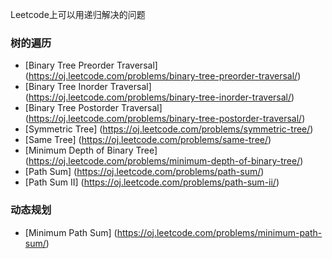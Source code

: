 Leetcode上可以用递归解决的问题

### 树的遍历
* [Binary Tree Preorder Traversal] (https://oj.leetcode.com/problems/binary-tree-preorder-traversal/)
* [Binary Tree Inorder Traversal] (https://oj.leetcode.com/problems/binary-tree-inorder-traversal/)
* [Binary Tree Postorder Traversal] (https://oj.leetcode.com/problems/binary-tree-postorder-traversal/)
* [Symmetric Tree] (https://oj.leetcode.com/problems/symmetric-tree/)
* [Same Tree] (https://oj.leetcode.com/problems/same-tree/)
* [Minimum Depth of Binary Tree] (https://oj.leetcode.com/problems/minimum-depth-of-binary-tree/)
* [Path Sum] (https://oj.leetcode.com/problems/path-sum/)
* [Path Sum II] (https://oj.leetcode.com/problems/path-sum-ii/)

### 动态规划
* [Minimum Path Sum] (https://oj.leetcode.com/problems/minimum-path-sum/)
